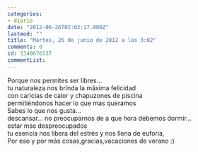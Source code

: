 ```yaml
---
categories:
- diario
date: "2012-06-26T02:02:17.000Z"
lastmod: ""
title: "Martes, 26 de junio de 2012 a las 3:02"
comments: 0
id: 1340676137
commentList:
---
```


Porque nos permites ser libres...  
tu naturaleza nos brinda la máxima felicidad  
con caricias de calor y chapuzones de piscina  
permitiéndonos hacer lo que mas queramos  
Sabes lo que nos gusta...  
descansar... no preocuparnos de a que hora debemos dormir...  
estar mas despreocupados  
tu esencia nos libera del estrés y nos llena de euforia,  
Por eso y por más cosas,gracias,vacaciones de verano :)